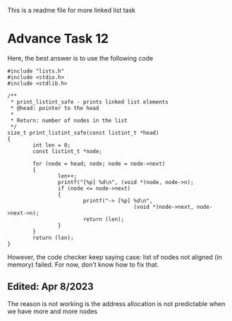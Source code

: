 This is a readme file for more linked list task

# Advance Task 12
Here, the best answer is to use the following code

```
#include "lists.h"
#include <stdio.h>
#include <stdlib.h>

/**
 * print_listint_safe - prints linked list elements
 * @head: pointer to the head
 *
 * Return: number of nodes in the list
 */
size_t print_listint_safe(const listint_t *head)
{
        int len = 0;
        const listint_t *node;

        for (node = head; node; node = node->next)
        {
                len++;
                printf("[%p] %d\n", (void *)node, node->n);
                if (node <= node->next)
                {
                        printf("-> [%p] %d\n",
                                        (void *)node->next, node->next->n);
                        return (len);
                }
        }
        return (len);
}

```
However, the code checker keep saying case: list of nodes not aligned (in memory) failed.
For now, don't know how to fix that.


## Edited: Apr 8/2023
The reason is not working is the address allocation is not predictable when we have more and more nodes

